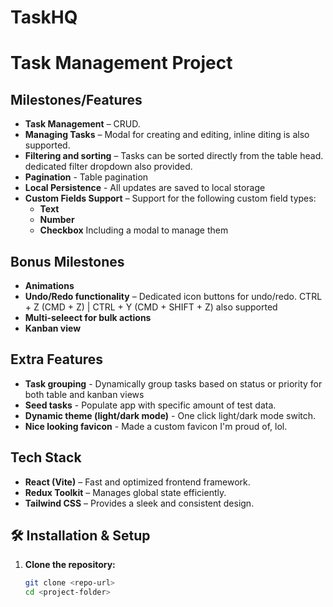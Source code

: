 # TaskHQ

# Task Management Project  

## Milestones/Features  

- **Task Management** – CRUD.  
- **Managing Tasks** – Modal for creating and editing, inline diting is also supported.  
- **Filtering and sorting** – Tasks can be sorted directly from the table head. dedicated filter dropdown also provided.
- **Pagination** - Table pagination
- **Local Persistence** - All updates are saved to local storage
- **Custom Fields Support** – Support for the following custom field types:  
  - **Text**  
  - **Number**  
  - **Checkbox**
  Including a modal to manage them

## Bonus Milestones
- **Animations**
- **Undo/Redo functionality** – Dedicated icon buttons for undo/redo. CTRL + Z (CMD + Z) | CTRL + Y (CMD + SHIFT + Z) also supported
- **Multi-seleect for bulk actions**
- **Kanban view**

## Extra Features
- **Task grouping** - Dynamically group tasks based on status or priority for both table and kanban views
- **Seed tasks** - Populate app with specific amount of test data.
- **Dynamic theme (light/dark mode)** - One click light/dark mode switch.
- **Nice looking favicon** - Made a custom favicon I'm proud of, lol.


## Tech Stack  

- **React (Vite)** – Fast and optimized frontend framework.  
- **Redux Toolkit** – Manages global state efficiently.  
- **Tailwind CSS** – Provides a sleek and consistent design.  

## 🛠️ Installation & Setup  

1. **Clone the repository:**  
   ```sh
   git clone <repo-url>
   cd <project-folder>
